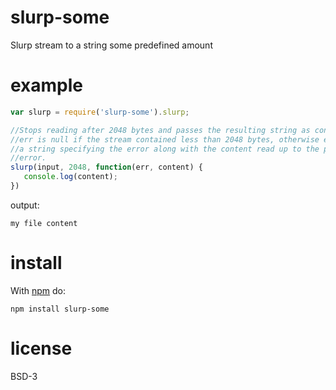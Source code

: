 # slurp-some
Slurp stream to a string some predefined amount

# example
``` js
var slurp = require('slurp-some').slurp;

//Stops reading after 2048 bytes and passes the resulting string as content.
//err is null if the stream contained less than 2048 bytes, otherwise err is
//a string specifying the error along with the content read up to the point of
//error.
slurp(input, 2048, function(err, content) {
   console.log(content);
})

```

output:

```
my file content
```


# install

With [npm](https://npmjs.org) do:

```
npm install slurp-some
```

# license

BSD-3
